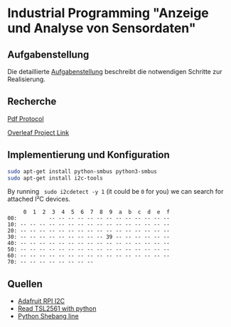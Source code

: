 # Industrial Programming "Anzeige und Analyse von Sensordaten"

## Aufgabenstellung
Die detaillierte [Aufgabenstellung](TASK.md) beschreibt die notwendigen Schritte zur Realisierung.

## Recherche

[Pdf Protocol](./syt4_gk814_sensordata_langheiter_fletzberger.pdf)

[Overleaf Project Link](https://www.overleaf.com/read/kcnqzgbjykym)

## Implementierung und Konfiguration

```bash
sudo apt-get install python-smbus python3-smbus
sudo apt-get install i2c-tools
```

By running  ` sudo i2cdetect -y 1` (it could be `0` for you) we can search for attached I²C devices.

```
     0  1  2  3  4  5  6  7  8  9  a  b  c  d  e  f
00:          -- -- -- -- -- -- -- -- -- -- -- -- --
10: -- -- -- -- -- -- -- -- -- -- -- -- -- -- -- --
20: -- -- -- -- -- -- -- -- -- -- -- -- -- -- -- --
30: -- -- -- -- -- -- -- -- -- 39 -- -- -- -- -- --
40: -- -- -- -- -- -- -- -- -- -- -- -- -- -- -- --
50: -- -- -- -- -- -- -- -- -- -- -- -- -- -- -- --
60: -- -- -- -- -- -- -- -- -- -- -- -- -- -- -- --
70: -- -- -- -- -- -- -- --
```



## Quellen

* [Adafruit RPI I2C](<https://learn.adafruit.com/adafruit-16-channel-servo-driver-with-raspberry-pi/configuring-your-pi-for-i2c>)
* [Read TSL2561 with python](<https://github.com/ControlEverythingCommunity/TSL2561/blob/master/Python/TSL2561.py>)
* [Python Shebang line](https://stackoverflow.com/a/19305076)